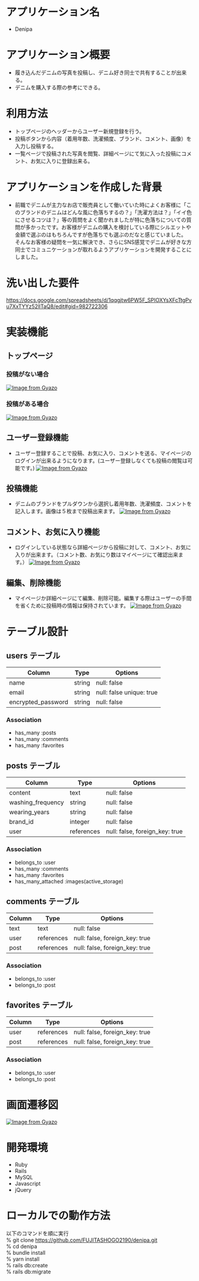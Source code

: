 # アプリケーション名
- Denipa

# アプリケーション概要
- 履き込んだデニムの写真を投稿し、デニム好き同士で共有することが出来る。
- デニムを購入する際の参考にできる。


# 利用方法
- トップページのヘッダーからユーザー新規登録を行う。
- 投稿ボタンから内容（着用年数、洗濯頻度、ブランド、コメント、画像）を入力し投稿する。
- 一覧ページで投稿された写真を閲覧、詳細ページにて気に入った投稿にコメント、お気に入りに登録出来る。

# アプリケーションを作成した背景
- 前職でデニムが主力なお店で販売員として働いていた時によくお客様に「このブランドのデニムはどんな風に色落ちするの？」「洗濯方法は？」「イイ色にさせるコツは？」等の質問をよく聞かれましたが特に色落ちについての質問が多かったです。お客様がデニムの購入を検討している際にシルエットや金額で選ぶのはもちろんですが色落ちでも選ぶのだなと感じていました。  
そんなお客様の疑問を一気に解決でき、さらにSNS感覚でデニムが好きな方同士でコミュニケーションが取れるようアプリケーションを開発することにしました。



# 洗い出した要件
https://docs.google.com/spreadsheets/d/1qqgjtw6PW5F_SPIOXYsXFcTtgPvu7XxTYYz52llTaQ8/edit#gid=982722306



# 実装機能
## トップページ
### 投稿がない場合
[![Image from Gyazo](https://i.gyazo.com/4eaeb71a15812d6685884662d9416cce.gif)](https://gyazo.com/4eaeb71a15812d6685884662d9416cce)


### 投稿がある場合
[![Image from Gyazo](https://i.gyazo.com/065222216301c67623f828838d328ad9.gif)](https://gyazo.com/065222216301c67623f828838d328ad9)


## ユーザー登録機能
- ユーザー登録することで投稿、お気に入り、コメントを送る、マイページのログインが出来るようになります。(ユーザー登録しなくても投稿の閲覧は可能です。)
[![Image from Gyazo](https://i.gyazo.com/baf46e166c6271dbbc85ec6f5e37e969.gif)](https://gyazo.com/baf46e166c6271dbbc85ec6f5e37e969)


## 投稿機能
- デニムのブランドをプルダウンから選択し着用年数、洗濯頻度、コメントを記入します。画像は５枚まで投稿出来ます。
[![Image from Gyazo](https://i.gyazo.com/a4caa269578c3047d45c8f598f96586e.gif)](https://gyazo.com/a4caa269578c3047d45c8f598f96586e)

## コメント、お気に入り機能
- ログインしている状態なら詳細ページから投稿に対して、コメント、お気に入りが出来ます。（コメント数、お気にり数はマイページにて確認出来ます。）
[![Image from Gyazo](https://i.gyazo.com/7df4d358460964bcb9d1f6c50c86ff68.gif)](https://gyazo.com/7df4d358460964bcb9d1f6c50c86ff68)


## 編集、削除機能
- マイページか詳細ページにて編集、削除可能。編集する際はユーザーの手間を省くために投稿時の情報は保持されています。
[![Image from Gyazo](https://i.gyazo.com/c0adff9a10e7c0eeed2116d85a862be3.gif)](https://gyazo.com/c0adff9a10e7c0eeed2116d85a862be3)



# テーブル設計

## users テーブル
| Column               | Type   | Options                      |
| ------------------   | ------ | ---------------------------- |
| name                 | string | null: false                  |
| email                | string | null: false   unique: true   |
| encrypted_password   | string | null: false                  |

### Association
- has_many :posts
- has_many :comments
- has_many :favorites




## posts テーブル
| Column           | Type       | Options                        |
| -----------------| ---------- | ------------------------------ |
| content          | text       | null: false                    |
| washing_frequency| string     | null: false                    |
| wearing_years    | string     | null: false                    |
| brand_id         | integer    | null: false                    |
| user             | references | null: false, foreign_key: true |

### Association
- belongs_to :user
- has_many :comments
- has_many :favorites
- has_many_attached :images(active_storage)



## comments テーブル

| Column    | Type       | Options                        |
| ----------| ---------- | ------------------------------ |
| text      | text       | null: false                    |
| user      | references | null: false, foreign_key: true |
| post      | references | null: false, foreign_key: true |

### Association
- belongs_to :user
- belongs_to :post



## favorites テーブル
| Column    | Type       | Options                        |
| ----------| ---------- | ------------------------------ |
| user      | references | null: false, foreign_key: true |
| post      | references | null: false, foreign_key: true |

### Association
- belongs_to :user
- belongs_to :post


# 画面遷移図
[![Image from Gyazo](https://i.gyazo.com/a64ecc8de412c925e9c0b68640ad7e9d.png)](https://gyazo.com/a64ecc8de412c925e9c0b68640ad7e9d)


# 開発環境
- Ruby
- Rails
- MySQL
- Javascript
- jQuery


# ローカルでの動作方法
以下のコマンドを順に実行  
% git clone https://github.com/FUJITASHOGO2190/denipa.git  
% cd denipa  
% bundle install  
% yarn install  
% rails db:create  
% rails db:migrate
